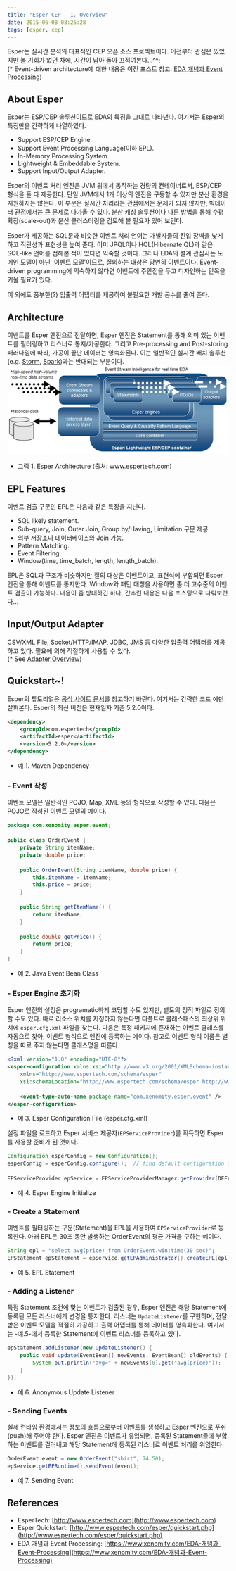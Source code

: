 ```yaml
---
title: "Esper CEP - 1. Overview"
date: 2015-06-08 08:26:28
tags: [esper, cep]
---
```


Esper는 실시간 분석의 대표적인 CEP 오픈 소스 프로젝트이다. 이전부터 관심은 있었지만 볼 기회가 없던 차에, 시간이 남아 돌아 끄적여본다...^^;  
(* Event-driven architecture에 대한 내용은 이전 포스트 참고: [EDA 개념과 Event Processing](https://blog.xenomity.com/EDA-개념과-Event-Processing))

## About Esper
Esper는 ESP/CEP 솔루션이므로 EDA의 특징을 그대로 나타낸다. 여기서는 Esper의 특징만을 간략하게 나열하였다.

- Support ESP/CEP Engine.
- Support Event Processing Language(이하 EPL).
- In-Memory Processing System.
- Lightweight & Embeddable System.
- Support Input/Output Adapter.

Esper의 이벤트 처리 엔진은 JVM 위에서 동작하는 경량의 컨테이너로서, ESP/CEP 형식을 둘 다 제공한다. 단일 JVM에서 1개 이상의 엔진을 구동할 수 있지만 분산 환경을 지원하지는 않는다. 이 부분은 실시간 처리라는 관점에서는 문제가 되지 않지만, 빅데이터 관점에서는 큰 문제로 다가올 수 있다. 분산 캐싱 솔루션이나 다른 방법을 통해 수평 확장(scale-out)과 분산 클러스터링을 검토해 볼 필요가 있어 보인다.

Esper가 제공하는 SQL문과 비슷한 이벤트 처리 언어는 개발자들의 진입 장벽을 낮게 하고 직관성과 표현성을 높여 준다. 이미 JPQL이나 HQL(Hibernate QL)과 같은 SQL-like 언어를 접해본 적이 있다면 익숙할 것이다. 그러나 EDA의 설계 관심사는 도메인 모델이 아닌 '이벤트 모델'이므로, 질의하는 대상은 당연히 이벤트이다. Event-driven programming에 익숙하지 않다면 이벤트에 주안점을 두고 디자인하는 안목을 키울 필요가 있다.

이 외에도 풍부한(?) 입출력 어댑터를 제공하여 불필요한 개발 공수를 줄여 준다.


## Architecture
이벤트를 Esper 엔진으로 전달하면, Esper 엔진은 Statement를 통해 의미 있는 이벤트를 필터링하고 리스너로 통지/가공한다. 그리고 Pre-processing and Post-storing 패러다임에 따라, 가공이 끝난 데이터는 영속화된다. 이는 일반적인 실시간 배치 솔루션(e.g. [Storm](http://storm.apache.org), [Spark](http://spark.apache.org))과는 반대되는 부분이다.
![Esper Architecture](../assets/image/products_esper.jpeg)  
- 그림 1. Esper Architecture (출처: www.espertech.com)


## EPL Features
이벤트 검출 구문인 EPL은 다음과 같은 특징을 지닌다.

- SQL likely statement.
- Sub-query, Join, Outer Join, Group by/Having, Limitation 구문 제공.
- 외부 저장소나 데이터베이스와 Join 가능.
- Pattern Matching.
- Event Filtering.
- Window(time, time_batch, length, length_batch).

EPL은 SQL과 구조가 비슷하지만 질의 대상은 이벤트이고, 표현식에 부합되면 Esper 엔진을 통해 이벤트를 통지한다. Window와  패턴 매칭을 사용하면 좀 더 고수준의 이벤트 검출이 가능하다. 내용이 좀 방대하긴 하나, 간추린 내용은 다음 포스팅으로 다뤄보련다...


## Input/Output Adapter
CSV/XML File, Socket/HTTP/IMAP, JDBC, JMS 등 다양한 입출력 어댑터를 제공하고 있다. 필요에 의해 적절하게 사용할 수 있다.  
(* See [Adapter Overview](http://www.espertech.com/esper/release-5.3.0/esperio-reference/html/adapter_overview.html))


## Quickstart~!
Esper의 튜토리얼은 [공식 사이트 문서](http://www.espertech.com/esper/quickstart.php)를 참고하기 바란다. 여기서는 간략한 코드 예만 살펴본다. Esper의 최신 버전은 현재일자 기준 5.2.0이다.
```xml
<dependency>
    <groupId>com.espertech</groupId>
    <artifactId>esper</artifactId>
    <version>5.2.0</version>
</dependency>
```
- 예 1. Maven Dependency

### - Event 작성
이벤트 모델은 일반적인 POJO, Map, XML 등의 형식으로 작성할 수 있다. 다음은 POJO로 작성된 이벤트 모델의 예이다.
```java
package com.xenomity.esper.event;

public class OrderEvent {
    private String itemName;
    private double price;

    public OrderEvent(String itemName, double price) {
        this.itemName = itemName;
        this.price = price;
    }

    public String getItemName() {
        return itemName;
    }

    public double getPrice() {
        return price;
    }
}
```
- 예 2. Java Event Bean Class

### - Esper Engine 초기화
Esper 엔진의 설정은 programatic하게 코딩할 수도 있지만, 별도의 정적 파일로 정의할 수도 있다. 따로 리소스 위치를 지정하지 않는다면 디폴트로 클래스패스의 최상위 위치에 `esper.cfg.xml` 파일을 찾는다. 다음은 특정 패키지에 존재하는 이벤트 클래스를 자동으로 찾아, 이벤트 형식으로 엔진에 등록하는 예이다. 참고로 이벤트 형식 이름은 별칭을 따로 주지 않는다면 클래스명을 따른다.
```xml
<?xml version="1.0" encoding="UTF-8"?>
<esper-configuration xmlns:xsi="http://www.w3.org/2001/XMLSchema-instance"
	xmlns="http://www.espertech.com/schema/esper"
	xsi:schemaLocation="http://www.espertech.com/schema/esper http://www.espertech.com/schema/esper/esper-configuration-5.0.xsd">

	<event-type-auto-name package-name="com.xenomity.esper.event" />
</esper-configuration>
```
- 예 3. Esper Configuration File (esper.cfg.xml)

설정 파일을 로드하고 Esper 서비스 제공자(`EPServiceProvider`)를 획득하면 Esper를 사용할 준비가 된 것이다.
```java
Configuration esperConfig = new Configuration();
esperConfig = esperConfig.configure();  // find default configuration file.

EPServiceProvider epService = EPServiceProviderManager.getProvider(DEFAULT_CEP_ENGINE_NAME, esperConfig);
```
- 예 4. Esper Engine Initialize

### - Create a Statement
이벤트를 필터링하는 구문(Statement)을 EPL을 사용하여 `EPServiceProvider`로 등록한다. 아래 EPL은 30초 동안 발생하는 OrderEvent의 평균 가격을 구하는 예이다.
```java
String epl = "select avg(price) from OrderEvent.win:time(30 sec)";
EPStatement epStatement = epService.getEPAdministrator().createEPL(epl);

```
- 예 5. EPL Statement

### - Adding a Listener
특정 Statement 조건에 맞는 이벤트가 검출된 경우, Esper 엔진은 해당 Statement에 등록된 모든 리스너에게 변경을 통지한다. 리스너는 `UpdateListener`를 구현하며, 전달받은 이벤트 모델을 적절히 가공하고 출력 어댑터를 통해 데이터를 영속화한다. 여기서는 -예.5-에서 등록한 Statement에 이벤트 리스너를 등록하고 있다.
```java
epStatement.addListener(new UpdateListener() {
    public void update(EventBean[] newEvents, EventBean[] oldEvents) {
        System.out.println("avg=" + newEvents[0].get("avg(price)"));
    }
});
```
- 예 6. Anonymous Update Listener

### - Sending Events
실제 런타임 환경에서는 정보의 흐름으로부터 이벤트를 생성하고 Esper 엔진으로 푸쉬(push)해 주어야 한다. Esper 엔진은 이벤트가 유입되면, 등록된 Statement들에 부합하는 이벤트를 걸러내고 해당 Statement에 등록된 리스너로 이벤트 처리를 위임한다.
```java
OrderEvent event = new OrderEvent("shirt", 74.50);
epService.getEPRuntime().sendEvent(event);
```
- 예 7. Sending Event


## References
- EsperTech: [http://www.espertech.com](http://www.espertech.com)
- Esper Quickstart: [http://www.espertech.com/esper/quickstart.php](http://www.espertech.com/esper/quickstart.php)
- EDA 개념과 Event Processing: [https://www.xenomity.com/EDA-개념과-Event-Processing](https://www.xenomity.com/EDA-개념과-Event-Processing)
